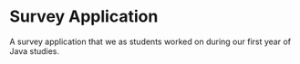 # Survey Application

A survey application that we as students worked on during our first year of Java studies.
